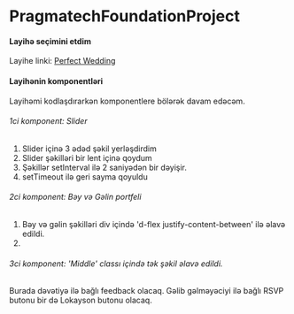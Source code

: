# PragmatechFoundationProject

 
<h4> Layihə seçimini etdim </h4>

Layihe linki: <a href="http://kodesolution.website/html/html/perfect-wedding/v2.1/demo/event-index-sp-layout1.html">Perfect Wedding</a> 

<h4> Layihənin komponentləri </h4>

Layihəmi kodlaşdırarkən komponentlere bölərək davam edəcəm.

<h6> 1ci komponent: Slider</h6> 

1. Slider içinə 3 ədəd şəkil yerləşdirdim
2. Slider şəkilləri bir lent içinə qoydum
3. Şəkillər setInterval ilə 2 saniyədən bir dəyişir.
4. setTimeout ilə geri sayma qoyuldu

<h6> 2ci komponent: Bəy və Gəlin portfeli </h6> 

1. Bəy və gəlin şəkilləri div içində 'd-flex justify-content-between' ilə əlavə edildi.
2. 

<h6> 3ci komponent: 'Middle' classı içində tək şəkil əlavə edildi. </h6> 

Burada dəvətiyə ilə bağlı feedback olacaq. Gəlib gəlməyəciyi ilə bağlı RSVP butonu bir də Lokayson butonu olacaq.